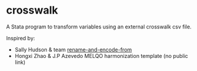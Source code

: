 # crosswalk

A Stata program to transform variables using an external crosswalk csv file.

Inspired by:
* Sally Hudson & team [rename-and-encode-from](https://github.com/slhudson/rename-and-encode)
* Hongxi Zhao & J.P Azevedo MELQO harmonization template (no public link)
